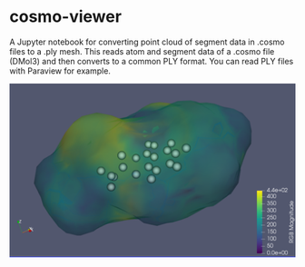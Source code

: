 # cosmo-viewer

A Jupyter notebook for converting point cloud of segment data in .cosmo files to a .ply mesh. This reads atom and segment data of a .cosmo file (DMol3) and then converts to a common PLY format. You can read PLY files with Paraview for example. 


![top img](https://github.com/y-kusaka/cosmo-viewer/blob/master/cosmo-viewer-top.png)
